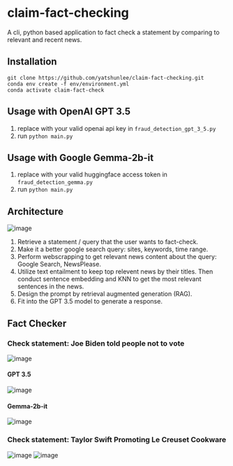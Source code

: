 # claim-fact-checking
A cli, python based application to fact check a statement by comparing to relevant and recent news.
## Installation
```
git clone https://github.com/yatshunlee/claim-fact-checking.git
conda env create -f env/environment.yml
conda activate claim-fact-check
```
## Usage with OpenAI GPT 3.5
1. replace with your valid openai api key in `fraud_detection_gpt_3_5.py`
2. run `python main.py`
## Usage with Google Gemma-2b-it
1. replace with your valid huggingface access token in `fraud_detection_gemma.py`
2. run `python main.py`
## Architecture
![image](https://github.com/yatshunlee/claim-fact-checking/assets/69416199/a530c314-702e-4729-be1a-3159da2e98e1)
1. Retrieve a statement / query that the user wants to fact-check.
2. Make it a better google search query: sites, keywords, time range.
3. Perform webscrapping to get relevant news content about the query: Google Search, NewsPlease.
4. Utilize text entailment to keep top relevent news by their titles. Then conduct sentence embedding and KNN to get the most relevant sentences in the news.
5. Design the prompt by retrieval augmented generation (RAG).
6. Fit into the GPT 3.5 model to generate a response.
## Fact Checker
### Check statement: Joe Biden told people not to vote
![image](https://github.com/yatshunlee/claim-fact-checking/assets/69416199/87ceed02-dafc-4d07-bec7-bb404efc0a3d)
#### GPT 3.5
![image](https://github.com/yatshunlee/claim-fact-checking/assets/69416199/ae35abcf-0955-4743-b743-753ec157887a)
#### Gemma-2b-it
![image](https://github.com/yatshunlee/claim-fact-checking/assets/69416199/cb756a32-0453-4a51-a6b2-c20fc313452e)
### Check statement: Taylor Swift Promoting Le Creuset Cookware
![image](https://github.com/yatshunlee/claim-fact-checking/assets/69416199/b1cd6117-3410-4fd8-8f5a-2af6e04bed98)
![image](https://github.com/yatshunlee/claim-fact-checking/assets/69416199/78646f09-0061-41ea-84bc-b45eb7bc1aaf)
